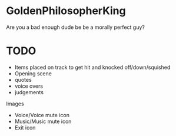 # GoldenPhilosopherKing
Are you a bad enough dude be be a morally perfect guy?


# TODO

- Items placed on track to get hit and knocked off/down/squished
- Opening scene
- quotes
- voice overs
- judgements


Images
- Voice/Voice mute icon
- Music/Music mute icon
- Exit icon